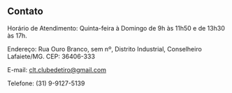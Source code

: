 ## Contato

Horário de Atendimento:
Quinta-feira à Domingo de 9h às 11h50 e de 13h30 às 17h.

Endereço: Rua Ouro Branco, sem nº,  Distrito Industrial, Conselheiro Lafaiete/MG. CEP: 36406-333

E-mail: [clt.clubedetiro@gmail.com](mailto:clt.clubedetiro@gmail.com)

Telefone: (31) 9-9127-5139


